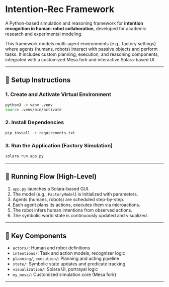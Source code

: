 # Intention-Rec Framework

A Python-based simulation and reasoning framework for **intention recognition in human-robot collaboration**, developed for academic research and experimental modeling.

This framework models multi-agent environments (e.g., factory settings) where agents (humans, robots) interact with passive objects and perform tasks. It includes custom planning, execution, and reasoning components, integrated with a customized Mesa fork and interactive Solara-based UI.

---

## 🔧 Setup Instructions

### 1. Create and Activate Virtual Environment

```bash
python3 -m venv .venv
source .venv/bin/activate
```

### 2. Install Dependencies

```bash
pip install -r requirements.txt
```

### 3. Run the Application (Factory Simulation)

```bash
solara run app.py
```

---

## 🧭 Running Flow (High-Level)

1. `app.py` launches a Solara-based GUI.
2. The model (e.g., `FactoryModel`) is initialized with parameters.
3. Agents (humans, robots) are scheduled step-by-step.
4. Each agent plans its actions, executes them via microactions.
5. The robot infers human intentions from observed actions.
6. The symbolic world state is continuously updated and visualized.

---

## 📁 Key Components

* `actors/`: Human and robot definitions
* `intentions/`: Task and action models, recognizer logic
* `planning/`, `execution/`: Planning and acting pipeline
* `state/`: Symbolic state updates and predicate tracking
* `visualization/`: Solara UI, portrayal logic
* `my_mesa/`: Customized simulation core (Mesa fork)

---

